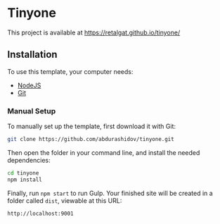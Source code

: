 # Tinyone

This project is available at https://retalgat.github.io/tinyone/

## Installation

To use this template, your computer needs:

- [NodeJS](https://nodejs.org/en/)
- [Git](https://git-scm.com/)

### Manual Setup

To manually set up the template, first download it with Git:

```bash
git clone https://github.com/abdurashidov/tinyone.git
```

Then open the folder in your command line, and install the needed dependencies:

```bash
cd tinyone
npm install
```

Finally, run `npm start` to run Gulp. Your finished site will be created in a folder called `dist`, viewable at this URL:

```
http://localhost:9001
```
